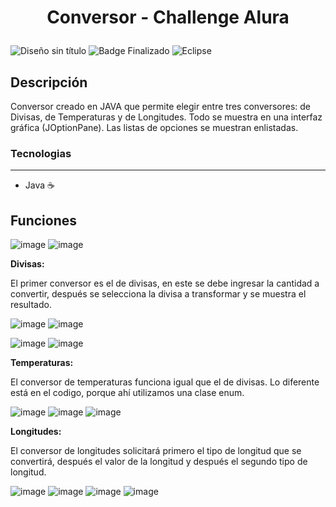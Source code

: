 
 <h1 align="center">
  <p align="center"> Conversor - Challenge Alura </p>
 </h1> 


![Diseño sin título](https://github.com/DiegoFRNK/Conversor-Challenge-Alura/assets/75233594/30372770-88c9-4b70-8317-c3050e994bc6) ![Badge Finalizado](https://img.shields.io/badge/STATUS-FINALIZADO-green)
![Eclipse](https://img.shields.io/badge/Eclipse-FE7A16.svg?style=for-the-badge&logo=Eclipse&logoColor=white)

## Descripción

Conversor creado en JAVA que permite elegir entre tres conversores: de Divisas, de Temperaturas y de Longitudes. Todo se muestra en una interfaz gráfica (JOptionPane). Las listas de opciones se muestran enlistadas. 

### Tecnologias
---
 
 - Java ☕ 

    
## Funciones

![image](https://github.com/DiegoFRNK/Conversor-Challenge-Alura/assets/75233594/68afd77c-9aaf-493f-82fc-3e41cc65481a) ![image](https://github.com/DiegoFRNK/Conversor-Challenge-Alura/assets/75233594/f862172e-0438-405a-ad8a-f69817380994)
 
<p><strong>Divisas:</strong> </p>
 
El primer conversor es el de divisas, en este se debe ingresar la cantidad a convertir, después se selecciona la divisa a transformar y se muestra el resultado. 

![image](https://github.com/DiegoFRNK/Conversor-Challenge-Alura/assets/75233594/7f276328-c40c-4ac3-8a7e-8bb38bf1f7ff) ![image](https://github.com/DiegoFRNK/Conversor-Challenge-Alura/assets/75233594/9ca459a5-3639-4c97-b6c1-f61af2e5b86b) 

![image](https://github.com/DiegoFRNK/Conversor-Challenge-Alura/assets/75233594/d2bc7c70-94c5-48a7-a713-25d358cd0380) ![image](https://github.com/DiegoFRNK/Conversor-Challenge-Alura/assets/75233594/b5198085-8d3c-46bd-9691-c44d60277350)

<p><strong>Temperaturas:</strong> </p>
 
 El conversor de temperaturas funciona igual que el de divisas. Lo diferente está en el codigo, porque ahí utilizamos una clase enum. 

![image](https://github.com/DiegoFRNK/Conversor-Challenge-Alura/assets/75233594/68ff9595-b5af-4a55-8698-252969034ca8) ![image](https://github.com/DiegoFRNK/Conversor-Challenge-Alura/assets/75233594/39f69f51-fee7-4f56-8435-319d86f1ceb8) ![image](https://github.com/DiegoFRNK/Conversor-Challenge-Alura/assets/75233594/cac7ba19-5462-4958-a164-fa26e6af9a5d)

<p><strong>Longitudes:</strong> </p>

El conversor de longitudes solicitará primero el tipo de longitud que se convertirá, después el valor de la longitud y después el segundo tipo de longitud. 

![image](https://github.com/DiegoFRNK/Conversor-Challenge-Alura/assets/75233594/a1e57c91-8178-4080-9f04-7ff5cd899e1e) ![image](https://github.com/DiegoFRNK/Conversor-Challenge-Alura/assets/75233594/cf20b1bf-0d0f-466a-a9d0-d517b1dd4a0b)
![image](https://github.com/DiegoFRNK/Conversor-Challenge-Alura/assets/75233594/fe5faa6a-12d1-43b4-86ad-f9e0dd7233df) ![image](https://github.com/DiegoFRNK/Conversor-Challenge-Alura/assets/75233594/d74590d8-5d76-41b4-ba6d-401fd65192e9)









